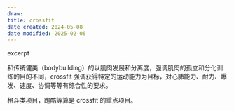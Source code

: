 ```yaml
---
draw:
title: crossfit
date created: 2024-05-08
date modified: 2025-02-06
---
```


excerpt

<!-- more -->

和传统健美（bodybuilding）的以肌肉发展和分离度，强调肌肉的孤立和分化训练的目的不同，crossfit 强调获得特定的运动能力为目标，对心肺能力、耐力、爆发、速度、协调等等有综合性的要求。

格斗类项目，跑酷等算是 crossfit 的重点项目。
